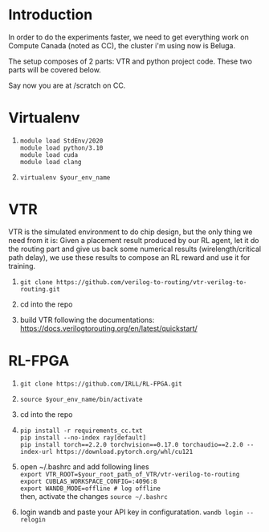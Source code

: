 <!-- the repo is forked from https://github.com/seawee1/efficientalphazero -->

# Introduction

In order to do the experiments faster, we need to get everything work on Compute Canada (noted as CC), the cluster i'm using now is Beluga.  

The setup composes of 2 parts: VTR and python project code. These two parts will be covered below.  

Say now you are at /scratch on CC.

# Virtualenv
1. ```module load StdEnv/2020``` \
    ```module load python/3.10``` \
    ```module load cuda``` \
    ```module load clang```

2. ```virtualenv $your_env_name```

# VTR
VTR is the simulated environment to do chip design, but the only thing we need from it is:
Given a placement result produced by our RL agent, let it do the routing part and give us back some numerical results (wirelength/critical path delay), we use these results to compose an RL reward and use it for training.


1. ```git clone https://github.com/verilog-to-routing/vtr-verilog-to-routing.git```

2. cd into the repo

3. build VTR following the documentations: https://docs.verilogtorouting.org/en/latest/quickstart/


# RL-FPGA

1. ```git clone https://github.com/IRLL/RL-FPGA.git```

2. ```source $your_env_name/bin/activate```

2. cd into the repo

3. ```pip install -r requirements_cc.txt ```\
```pip install --no-index ray[default] ```\
```pip install torch==2.2.0 torchvision==0.17.0 torchaudio==2.2.0 --index-url https://download.pytorch.org/whl/cu121```

4. open ~/.bashrc and add following lines\
```export VTR_ROOT=$your_root_path_of_VTR/vtr-verilog-to-routing```\
```export CUBLAS_WORKSPACE_CONFIG=:4096:8```\
```export WANDB_MODE=offline # log offline```\
 then, activate the changes ```source ~/.bashrc```

5. login wandb and paste your API key in configuratation. ```wandb login --relogin```

<!-- 6. before trying "sbatch job.sh", change the comments in that file! Then check whether you can finish the job without error in /slurm_out/%A.out file, the path I used to log result is this:
/home/qianxi/scratch/EDA/slurm_out/%A.out.  -->

<!-- # Usage
1. Compute Canada is probably not the recommended way to test your new feature, I'd suggest use your local machine (if you have one with gpu and the repo setup) to run your code for 1 time to verify the correctness of your code first, and get an estimate of time usage so that you know how much time you should ask for when running on CC.

2. Then pull the code on CC, try to schedule 1 job first use the script mentioned below. Take a look at xxxx.out file at /home/qianxi/scratch/EDA/slurm_out and make sure it is finished correctly.

3. My folder structure looks like:

/scratch/  
/scratch/RL-in_FPGA  
/scratch/vtr-veri.....  
/scratch/experiment_results (I guess this is auto created but you can create an empty one first.)  
/scratch/slurm_out (auto generated)     -->
<!-- ```
0.
Important: You need to change things related to qianxi to yours, to do that, no need to modify config files, 
just open single_job_submitter.sh and multiple_jobs_trigger.sh, override vtr_root, eda_root, result_path with your paths.
Comment out some module load things and activate virtualenv things based on instrucitons inside each bash file (to run on local, not CC).
You also need to modify the comments at the beginning of these scripts (if you are not familiar with CC, these are task infos, to tell the scheduler what resources you need for the program.) 

1.
# On your local machine.
# to run on your local machine, Make sure you change the email/path and everything related to Qianxi Li before you run this. 

bash single_job_submitter.sh


2.
# On compute canada:
# to submit multiple jobs on compute canada. Make sure you change the email/path and everything related to Qianxi Li before you run this.

bash multiple_jobs_trigger.sh


3.
# On compute canada:
# to submit single job on compute canada. Make sure you change the email/path and everything related to Qianxi Li before you run this.

sbatch single_job_submitter.sh

4. After running
If you enabled wandb for logging (i.e. debug=False, which you should do so, otherwise you are not logging things), then on compute canada it will log everything locally (compute node no internet), you need to sync all wandb offline runs to their server.

4.1
After you finish some training, you should see a wandb folder inside /RL-in_FPGA, cd into it, then run this:

wandb sync --include-offline ./offline-*

4.2
In case /experiment_results, /slurm_out and /RL-in_FPGA/wandb is full, you may want to remove all the files inside manually, as long as you run the sync things in 4.1 then you shouldn't really need the things in the above three folders.
```




If you are having trouble installing torch and torch_geometric on CC, I recommend the following:
1) Delete your virtualenv and create a fresh one.
2) Activate the environment. Edit your req.txt and remove the lines that specify the torch version and torch_geometric version because you will be installing this manually. After removing those two libraries, go ahead and install the rest of the libraries using the regular "pip install -r req.txt" command
3) After all the libraries are installed, manually install torch and torch_geometric using these commands:
   a) pip install torch==1.13.0+cu117 torchvision==0.14.0+cu117 torchaudio==0.13.0 --extra-index-url https://download.pytorch.org/whl/cu117
   b) pip install torch_geometric
5) Check the torch version (it should be 1.13 now). If you run into a "memory error" while pip installing either library, you can use the "--no-cache-dir" flag. 

 -->
